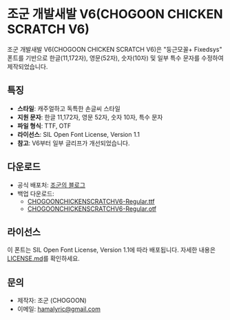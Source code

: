 # 조군 개발새발 V6(CHOGOON CHICKEN SCRATCH V6)

조군 개발새발 V6(CHOGOON CHICKEN SCRATCH V6)은 "둥근모꼴+ Fixedsys" 폰트를 기반으로 한글(11,172자), 영문(52자), 숫자(10자) 및 일부 특수 문자를 수정하여 제작되었습니다.

## 특징
- **스타일**: 캐주얼하고 독특한 손글씨 스타일
- **지원 문자**: 한글 11,172자, 영문 52자, 숫자 10자, 특수 문자
- **파일 형식**: TTF, OTF
- **라이선스**: SIL Open Font License, Version 1.1
- **참고**: V6부터 일부 글리프가 개선되었습니다.

## 다운로드
- 공식 배포처: [조군의 블로그](https://blog.naver.com/hamalyric/223572107612)
- 백업 다운로드:
  - [CHOGOONCHICKENSCRATCHV6-Regular.ttf](https://github.com/chogoons/CHOGOON-CHICKEN-SCRATCH-V6/blob/main/CHOGOONCHICKENSCRATCHV6-Regular.ttf)
  - [CHOGOONCHICKENSCRATCHV6-Regular.otf](https://github.com/chogoons/CHOGOON-CHICKEN-SCRATCH-V6/blob/main/CHOGOONCHICKENSCRATCHV6-Regular.otf)

## 라이선스
이 폰트는 SIL Open Font License, Version 1.1에 따라 배포됩니다. 자세한 내용은 [LICENSE.md](https://github.com/chogoons/CHOGOON-CHICKEN-SCRATCH-V6/blob/main/LICENSE.md)를 확인하세요.

## 문의
- 제작자: 조군 (CHOGOON)
- 이메일: hamalyric@gmail.com
